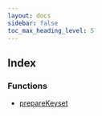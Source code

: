 ```yaml
---
layout: docs
sidebar: false
toc_max_heading_level: 5
---
```


## Index

### Functions

- [prepareKeyset](functions/prepareKeyset.md)
